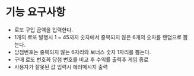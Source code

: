 # 기능 요구사항

- 로또 구입 금액을 입력한다.
- 1개의 로또 발행시 1 ~ 45까지 숫자에서 중복되지 않은 6개의 숫자를 랜덤으로 뽑는다.
- 당첨번호는 중복되지 않는 6자리와 보너스 숫자 1자리를 뽑는다.
- 구매 로또 번호화 당첨 번호를 비교 후 수익률 출력후 게임 종료
- 사용자가 잘못된 값 입력시 에러메시지 출력